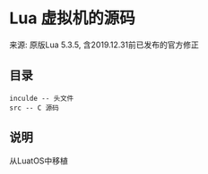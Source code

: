 # Lua 虚拟机的源码

来源: 原版Lua 5.3.5, 含2019.12.31前已发布的官方修正

## 目录

```
inculde -- 头文件
src -- C 源码
```

## 说明

从LuatOS中移植
